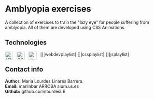 # Amblyopia exercises
A collection of exercises to train the "lazy eye" for people suffering from amblyopia. All of them are developed using CSS Animations.

## Technologies

[<img align="left" alt="HTML5" width="26px" src="https://cdn.jsdelivr.net/gh/devicons/devicon/icons/html5/html5-original.svg" style="padding-right:10px;" />][webdevplaylist]
[<img align="left" alt="CSS3" width="26px" src="https://cdn.jsdelivr.net/gh/devicons/devicon/icons/css3/css3-original.svg" style="padding-right:10px;" />][cssplaylist]
[<img align="left" alt="JavaScript" width="26px" src="https://cdn.jsdelivr.net/gh/devicons/devicon/icons/javascript/javascript-original.svg" style="padding-right:10px;" />][jsplaylist]


## Contact info

**Author:** Maria Lourdes Linares Barrera.  
**Email:** marlinbar ARROBA alum.us.es  
**Github:** github.com/lourdesLB

